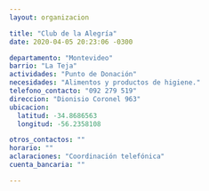 ```yaml
---
layout: organizacion

title: "Club de la Alegría"
date: 2020-04-05 20:23:06 -0300

departamento: "Montevideo"
barrio: "La Teja"
actividades: "Punto de Donación"
necesidades: "Alimentos y productos de higiene."
telefono_contacto: "092 279 519"
direccion: "Dionisio Coronel 963"
ubicacion:
  latitud: -34.8686563
  longitud: -56.2358108

otros_contactos: ""
horario: ""
aclaraciones: "Coordinación telefónica"
cuenta_bancaria: ""

---
```

